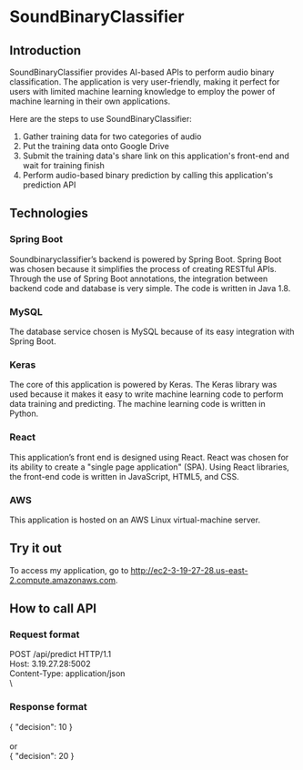 # SoundBinaryClassifier
## Introduction
SoundBinaryClassifier provides AI-based APIs to perform audio binary classification. The application is very user-friendly, making it perfect for users with limited machine learning knowledge to employ the power of machine learning in their own applications. 

Here are the steps to use SoundBinaryClassifier:
1. Gather training data for two categories of audio
2. Put the training data onto Google Drive
3. Submit the training data's share link on this application's front-end and wait for training finish
4. Perform audio-based binary prediction by calling this application's prediction API
## Technologies
### Spring Boot
Soundbinaryclassifier’s backend is powered by Spring Boot. Spring Boot was chosen because it simplifies the process of creating RESTful APIs. Through the use of Spring Boot annotations, the integration between backend code and database is very simple. The code is written in Java 1.8.
### MySQL
The database service chosen is MySQL because of its easy integration with Spring Boot. 
### Keras
The core of this application is powered by Keras. The Keras library was used because it makes it easy to write machine learning code to perform data training and predicting. The machine learning code is written in Python.
### React
This application’s front end is designed using React. React was chosen for its ability to create a "single page application" (SPA). Using React libraries, the front-end code is written in JavaScript, HTML5, and CSS.
### AWS
This application is hosted on an AWS Linux virtual-machine server.
## Try it out
To access my application, go to http://ec2-3-19-27-28.us-east-2.compute.amazonaws.com.
## How to call API
### Request format
POST /api/predict HTTP/1.1  
Host: 3.19.27.28:5002  
Content-Type: application/json  
\

### Response format
{ "decision": 10 }  
\
or
\
{ "decision": 20 }
